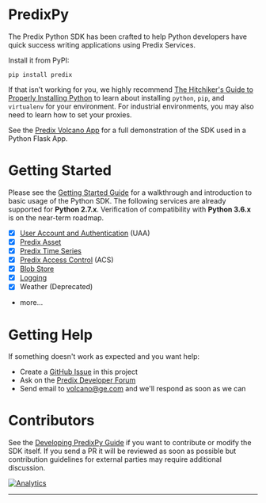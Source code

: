 
# PredixPy

The Predix Python SDK has been crafted to help Python developers have quick
success writing applications using Predix Services.

Install it from PyPI:

```
pip install predix
```

If that isn't working for you, we highly recommend [The Hitchiker's Guide to
Properly Installing Python][hitchiker] to learn about installing `python`,
`pip`, and `virtualenv` for your environment.  For industrial environments, you
may also need to learn how to set your proxies.

See the [Predix Volcano App][volcanoapp] for a full demonstration of the SDK
used in a Python Flask App.

# Getting Started

Please see the [Getting Started Guide][gettingstarted] for a walkthrough and
introduction to basic usage of the Python SDK.  The following services are
already supported for **Python 2.7.x**.  Verification of compatibility with
**Python 3.6.x** is on the near-term roadmap.

- [x] [User Account and Authentication][uaa] (UAA)
- [x] [Predix Asset][asset]
- [x] [Predix Time Series][timeseries]
- [x] [Predix Access Control][acs] (ACS)
- [x] [Blob Store][blobstore]
- [x] [Logging][logging]
- [x] Weather (Deprecated)
- more...

# Getting Help

If something doesn't work as expected and you want help:

- Create a [GitHub Issue][github] in this project
- Ask on the [Predix Developer Forum][forum]
- Send email to volcano@ge.com and we'll respond as soon as we can

# Contributors

See the [Developing PredixPy Guide][devguide] if you want to contribute or
modify the SDK itself.  If you send a PR it will be reviewed as soon as
possible but contribution guidelines for external parties may require
additional discussion.

[![Analytics](https://ga-beacon.appspot.com/UA-82773213-1/predix-sdks/readme?pixel)](https://github.com/PredixDev)

---
[catalog]: https://www.predix.io/catalog/services
[hitchiker]: http://docs.python-guide.org/en/latest/starting/installation/
[forum]: https://forum.predix.io/index.html
[github]: https://github.com/PredixDev/predixpy/issues
[uaa]: https://www.predix.io/services/service.html?id=1172
[timeseries]: https://www.predix.io/services/service.html?id=1177
[asset]: https://www.predix.io/services/service.html?id=1171
[acs]: https://www.predix.io/services/service.html?id=1180
[blobstore]: https://www.predix.io/services/service.html?id=1179
[logging]: https://www.predix.io/services/service.html?id=1184
[gettingstarted]: https://predixdev.github.io/predixpy/getting-started/index.html
[devguide]: https://predixdev.github.io/predixpy/devguide/index.html
[volcanoapp]: https://github.com/PredixDev/predix-volcano-app
